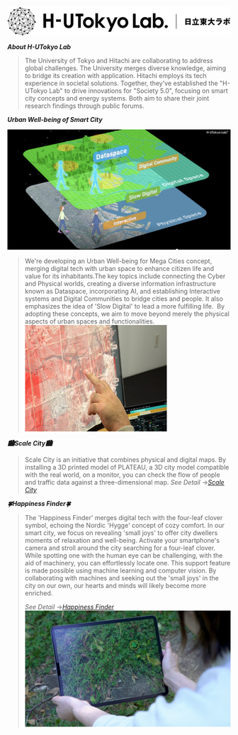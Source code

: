 [![HT-lab](https://raw.githubusercontent.com/Koshizuka-lab/H-UTokyo-Lab/master/ht_lab_logo.png)](http://www.ht-lab.ducr.u-tokyo.ac.jp/en/)

**_About H-UTokyo Lab_**
> The University of Tokyo and Hitachi are collaborating to address global challenges. The University merges diverse knowledge, aiming to bridge its creation with application. Hitachi employs its tech experience in societal solutions.
> Together, they've established the "H-UTokyo Lab" to drive innovations for "Society 5.0", focusing on smart city concepts and energy systems. Both aim to share their joint research findings through public forums.

**_Urban Well-being of Smart City_**

[![HT-lab](https://raw.githubusercontent.com/Koshizuka-lab/H-UTokyo-Lab/master/top_H-UTokyoLab.png)](https://www.youtube.com/watch?v=StTqXEQ2l-Y "HT-lab")

> We're developing an Urban Well-being for Mega Cities concept, merging digital tech with urban space to enhance citizen life and value for its inhabitants.The key topics include connecting the Cyber and Physical worlds, creating a diverse information infrastructure known as Dataspace, incorporating AI, and establishing Interactive systems and Digital Communities to bridge cities and people. It also emphasizes the idea of 'Slow Digital' to lead a more fulfilling life. ​
> By adopting these concepts, we aim to move beyond merely the physical aspects of urban spaces and functionalities.
>  <img src="https://raw.githubusercontent.com/Koshizuka-lab/H-UTokyo-Lab/master/scale_city.jpeg" height="240" width="320" alt="scale_city">

**_🏙️Scale City🏙️_**
 > Scale City is an initiative that combines physical and digital maps.
 > By installing a 3D printed model of PLATEAU, a 3D city model compatible with the real world, on a monitor, you can check the flow of people and traffic data against a three-dimensional map.
 > *See Detail*  →[_Scale City_](https://koshizuka-lab.github.io/H-UTokyo-Lab/scale_city.html) 

**_🍀Happiness Finder🍀_**
>The 'Happiness Finder' merges digital tech with the four-leaf clover symbol, echoing the Nordic 'Hygge' concept of cozy comfort. In our smart city, we focus on revealing 'small joys' to offer city dwellers moments of relaxation and well-being.
> Activate your smartphone's camera and stroll around the city searching for a four-leaf clover. While spotting one with the human eye can be challenging, with the aid of machinery, you can effortlessly locate one. This support feature is made possible using machine learning and computer vision.
> By collaborating with machines and seeking out the 'small joys' in the city on our own, our hearts and minds will likely become more enriched.
>
>*See Detail* →[_Happiness Finder_](https://www.happiness-finder.com/detect) 
[![Everything Is AWESOME](https://raw.githubusercontent.com/Koshizuka-lab/H-UTokyo-Lab/master/happiness_finder.jpeg)](https://www.youtube.com/watch?v=StTqXEQ2l-Y "Happiness Finder")



